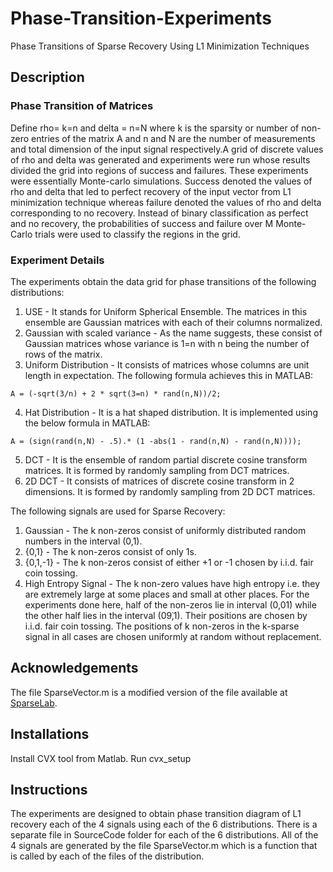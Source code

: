 # Phase-Transition-Experiments
Phase Transitions of Sparse Recovery Using L1 Minimization Techniques

## Description
### Phase Transition of Matrices
Define  rho= k=n and delta = n=N where k is the sparsity or number of non-zero entries of
the matrix A and n and N are the number of measurements and total dimension of the input
signal respectively.A grid of discrete values of rho and delta was generated and
experiments were run whose results divided the grid into regions of success and failures. These
experiments were essentially Monte-carlo simulations. Success denoted the values of rho and delta
that led to perfect recovery of the input vector from L1 minimization technique whereas failure
denoted the values of rho and delta corresponding to no recovery. Instead of binary classification as
perfect and no recovery, the probabilities of success and failure over M Monte-Carlo trials were
used to classify the regions in the grid.
### Experiment Details
The experiments obtain the data grid for phase transitions of the following distributions:
1. USE - It stands for Uniform Spherical Ensemble. The matrices in this ensemble are
Gaussian matrices with each of their columns normalized.
2. Gaussian with scaled variance - As the name suggests, these consist of Gaussian matrices
whose variance is 1=n with n being the number of rows of the matrix.
3. Uniform Distribution - It consists of matrices whose columns are unit length in
expectation. The following formula achieves this in MATLAB:
```
A = (-sqrt(3/n) + 2 * sqrt(3=n) * rand(n,N))/2;
```
4. Hat Distribution - It is a hat shaped distribution. It is implemented using the below
formula in MATLAB:
```
A = (sign(rand(n,N) - .5).* (1 -abs(1 - rand(n,N) - rand(n,N))));
```
5. DCT - It is the ensemble of random partial discrete cosine transform matrices. It is
formed by randomly sampling from DCT matrices.
6. 2D DCT - It consists of matrices of discrete cosine transform in 2 dimensions. It is
formed by randomly sampling from 2D DCT matrices.

The following signals are used for Sparse Recovery:
1. Gaussian - The k non-zeros consist of uniformly distributed random numbers in the
interval (0,1).
2. {0,1} - The k non-zeros consist of only 1s.
3. {0,1,-1} - The k non-zeros consist of either +1 or -1 chosen by i.i.d. fair coin tossing.
4. High Entropy Signal - The k non-zero values have high entropy i.e. they are extremely
large at some places and small at other places. For the experiments done here, half of
the non-zeros lie in interval (0,01̇) while the other half lies in the interval (09̇,1). Their
positions are chosen by i.i.d. fair coin tossing.
The positions of k non-zeros in the k-sparse signal in all cases are chosen uniformly at random
without replacement.

## Acknowledgements
The file SparseVector.m is a modified version of the file available at [SparseLab](https://sparselab.stanford.edu).
## Installations
Install CVX tool from Matlab.
Run cvx_setup
## Instructions
The experiments are designed to obtain phase transition diagram of L1 recovery each of the 4 signals using each of the 6 distributions.
There is a separate file in SourceCode folder for each of the 6 distributions.
All of the 4 signals are generated by the file SparseVector.m which is a function that is called by each of the files of the distribution.
